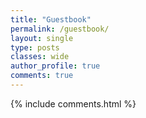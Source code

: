 ```yaml
---
title: "Guestbook"
permalink: /guestbook/
layout: single
type: posts
classes: wide
author_profile: true
comments: true
---
```

{% include comments.html %}
